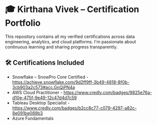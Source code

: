 # 🎓 Kirthana Vivek – Certification Portfolio

This repository contains all my verified certifications across data engineering, analytics, and cloud platforms. I'm passionate about continuous learning and sharing progress transparently.

## 🛠️ Certifications Included
- Snowflake – SnowPro Core Certified - https://achieve.snowflake.com/9d2ff9ff-3b49-4818-8f0b-3cb903a2c573#acc.GnQjPN4a
- AWS Cloud Practitioner - https://www.credly.com/badges/9825e76a-d10e-475f-9e49-12c47d4d7c59
- Tableau Desktop Specialist - https://www.credly.com/badges/b2cc8c77-c079-4297-a82c-8e091be089b3
- Azure Fundamentals

